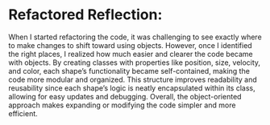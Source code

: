 # Refactored Reflection:

When I started refactoring the code, it was challenging to see exactly where to make changes to shift toward using objects. However, once I identified the right places, I realized how much easier and clearer the code became with objects. By creating classes with properties like position, size, velocity, and color, each shape’s functionality became self-contained, making the code more modular and organized. This structure improves readability and reusability since each shape’s logic is neatly encapsulated within its class, allowing for easy updates and debugging. Overall, the object-oriented approach makes expanding or modifying the code simpler and more efficient.

